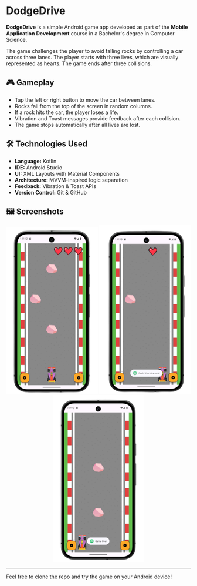 #  DodgeDrive

**DodgeDrive** is a simple Android game app developed as part of the **Mobile Application Development** course in a Bachelor's degree in Computer Science.

The game challenges the player to avoid falling rocks by controlling a car across three lanes. The player starts with three lives, which are visually represented as hearts. The game ends after three collisions.

## 🎮 Gameplay

- Tap the left or right button to move the car between lanes.
- Rocks fall from the top of the screen in random columns.
- If a rock hits the car, the player loses a life.
- Vibration and Toast messages provide feedback after each collision.
- The game stops automatically after all lives are lost.

## 🛠️ Technologies Used

- **Language:** Kotlin  
- **IDE:** Android Studio  
- **UI:** XML Layouts with Material Components  
- **Architecture:** MVVM-inspired logic separation  
- **Feedback:** Vibration & Toast APIs  
- **Version Control:** Git & GitHub  

## 🖼️ Screenshots

<div align="center">
  <img src="screenshots/gameStart.JPEG" alt="Game Start" width="250"/>
  <img src="screenshots/Collision.JPEG" alt="Collision" width="250"/>
  <img src="screenshots/gameOver.JPEG" alt="Game Over" width="250"/>
</div>


---

Feel free to clone the repo and try the game on your Android device!
